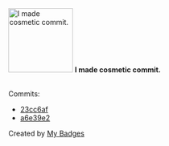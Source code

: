 <img src="https://my-badges.github.io/my-badges/cosmetic-commit.png" alt="I made cosmetic commit." title="I made cosmetic commit." width="128">
<strong>I made cosmetic commit.</strong>
<br><br>

Commits:

- <a href="https://github.com/Siddhant-K-code/Connect-Four-Game/commit/23cc6af4657d5c4ab8efeadb28a7fabad24cd44b">23cc6af</a>
- <a href="https://github.com/Siddhant-K-code/Like-Cycle/commit/a6e39e20041c67c59aec3d95d5cbc95960099577">a6e39e2</a>


Created by <a href="https://github.com/my-badges/my-badges">My Badges</a>